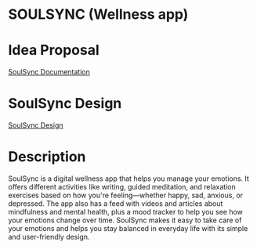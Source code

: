 # SOULSYNC (Wellness app)
# Idea Proposal
[SoulSync Documentation](https://docs.google.com/document/d/1AehQZQm7d2KNT1E8Yo1ksM4TPzkNFkopJygaZW_1S2A/edit?tab=t.0)
# SoulSync Design
[SoulSync Design](https://www.figma.com/design/4UtBDGYVxjxeSjLXmDY4Hk/SoulSync?node-id=19-167&node-type=frame)
# Description
SoulSync is a digital wellness app that helps you manage your emotions. It offers different activities like writing, guided meditation, and relaxation exercises based on how you're feeling—whether happy, sad, anxious, or depressed. 
The app also has a feed with videos and articles about mindfulness and mental health, plus a mood tracker to help you see how your emotions change over time. SoulSync makes it easy to take care of your emotions and helps you stay balanced in everyday life with its simple and user-friendly design.


